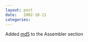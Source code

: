 ```yaml
---
layout: post
date:   2002-10-11
categories:
---
```

Added <a href="asm/md5/">md5</a> to the Assembler section
